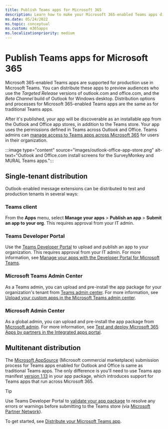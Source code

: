 ```yaml
---
title: Publish Teams apps for Microsoft 365
description: Learn how to make your Microsoft 365-enabled Teams apps discoverable to users in Teams, Outlook, and Office.
ms.date: 05/24/2022
ms.topic: conceptual
ms.custom: m365apps
ms.localizationpriority: medium
---
```

# Publish Teams apps for Microsoft 365

Microsoft 365-enabled Teams apps are supported for production use in Microsoft Teams. You can distribute these apps to preview audiences who use the *Targeted Release* versions of outlook.com and office.com, and the *Beta Channel* build of Outlook for Windows desktop. Distribution options and processes for Microsoft 365-enabled Teams apps are the same as for traditional Teams apps.

After it's published, your app will be discoverable as an installable app from the Outlook and Office app stores, in addition to the Teams store. Your app uses the permissions defined in Teams across Outlook and Office. Teams admins can [manage access to Teams apps across Microsoft 365](/MicrosoftTeams/manage-third-party-teams-apps) for users in their organization.

:::image type="content" source="images/outlook-office-app-store.png" alt-text="Outlook and Office.com install screens for the SurveyMonkey and MURAL Teams apps.":::

## Single-tenant distribution

Outlook-enabled message extensions can be distributed to test and production tenants in several ways:

### Teams client

From the **Apps** menu, select **Manage your apps** > **Publish an app** > **Submit an app to your org**. This requires approval from your IT admin.

### Teams Developer Portal

Use the [Teams Developer Portal](https://dev.teams.microsoft.com/) to upload and publish an app to your organization. This requires approval from your IT admin. For more information, see [Manage your apps with the Developer Portal for Microsoft Teams](../concepts/build-and-test/teams-developer-portal.md).

### Microsoft Teams Admin Center

As a Teams admin, you can upload and pre-install the app package for your organization's tenant from [Teams admin center](https://admin.teams.microsoft.com/). For more information, see [Upload your custom apps in the Microsoft Teams admin center](/MicrosoftTeams/upload-custom-apps).

### Microsoft Admin Center

As a global admin, you can upload and pre-install the app package from [Microsoft admin](https://admin.microsoft.com/). For more information, see [Test and deploy Microsoft 365 Apps by partners in the Integrated apps portal](/microsoft-365/admin/manage/test-and-deploy-microsoft-365-apps).

## Multitenant distribution

The [Microsoft AppSource](https://appsource.microsoft.com/) (Microsoft commercial marketplace) submission process for Teams apps enabled for Outlook and Office is same as traditional Teams apps. The only difference is you'll need to use Teams app manifest [version 1.13](../tabs/how-to/using-teams-client-sdk.md) in your app package, which introduces support for Teams apps that run across Microsoft 365.

> [!TIP]
> Use Teams Developer Portal to [validate your app package](https://dev.teams.microsoft.com/validation) to resolve any errors or warnings before submitting to the Teams store (via [Microsoft Partner Network](https://partner.microsoft.com/)).

To get started, see [Distribute your Microsoft Teams app](../concepts/deploy-and-publish/apps-publish-overview.md).